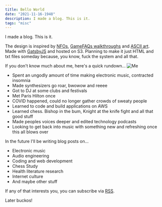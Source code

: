 ```yaml
---
title: Bello World
date: "2021-11-16-1948"
description: I made a blog. This is it.
tags: "misc"
---
```


I made a blog. This is it.

The design is inspired by [NFOs](http://artscene.textfiles.com/asciiart/NFOS/), [GameFAQs walkthroughs](https://gamefaqs.gamespot.com/gba/562260-onimusha-tactics/faqs/51373) and [ASCII art](http://artscene.textfiles.com/asciiart/). Made with [GatsbyJS](https://www.gatsbyjs.com/) and hosted on S3. Planning to make it just HTML and txt files someday because, you know, fuck the system and all that.

If you don't know much about me, here's a quick rundown...
![Me](https://mattcavender-media.s3.amazonaws.com/back_headshot.jpg)
- Spent an ungodly amount of time making electronic music, contracted insomnia
- Made synthesizers go roar, bwowow and reeee
- Got to DJ at some clubs and festivals
- Met Paris Hilton once
- COVID happened, could no longer gather crowds of sweaty people
- Learned to code and build applications on AWS
- Learned chess. Bishop in the bum, Knight at the knife fight and all that good stuff
- Made peoples voices deeper and edited technology podcasts
- Looking to get back into music with something new and refreshing once this all blows over

In the future I'll be writing blog posts on...
- Electronic music
- Audio engineering
- Coding and web development
- Chess Study
- Health literature research
- Internet culture
- And maybe other stuff

If any of that interests you, you can subscribe via [RSS](https://mattcavender.com/rss.xml).

Later buckos!
